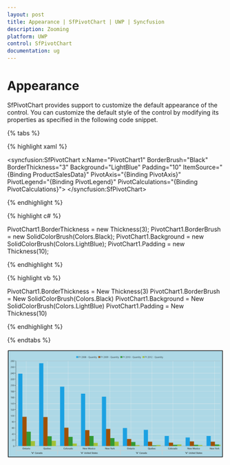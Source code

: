 ```yaml
---
layout: post
title: Appearance | SfPivotChart | UWP | Syncfusion
description: Zooming
platform: UWP
control: SfPivotChart
documentation: ug
---
```


# Appearance

SfPivotChart provides support to customize the default appearance of the control. You can customize the default style of the control by modifying its properties as specified in the following code snippet.

{% tabs %}

{% highlight xaml %}

<syncfusion:SfPivotChart x:Name="PivotChart1" BorderBrush="Black" BorderThickness="3" Background="LightBlue" Padding="10"
                         ItemSource="{Binding ProductSalesData}" PivotAxis="{Binding PivotAxis}"
                         PivotLegend="{Binding PivotLegend}" PivotCalculations="{Binding PivotCalculations}">
</syncfusion:SfPivotChart>

{% endhighlight %}

{% highlight c# %}

PivotChart1.BorderThickness = new Thickness(3);
PivotChart1.BorderBrush = new SolidColorBrush(Colors.Black);
PivotChart1.Background = new SolidColorBrush(Colors.LightBlue);
PivotChart1.Padding = new Thickness(10);

{% endhighlight %}

{% highlight vb %}

PivotChart1.BorderThickness = New Thickness(3)
PivotChart1.BorderBrush = New SolidColorBrush(Colors.Black)
PivotChart1.Background = New SolidColorBrush(Colors.LightBlue)
PivotChart1.Padding = New Thickness(10)

{% endhighlight %}

{% endtabs %}

![](Appearance_images/appearance.png)